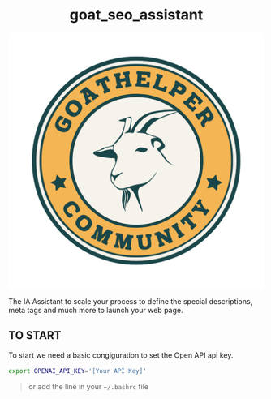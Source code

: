 <h1 align="center">goat_seo_assistant</h1>

<p align="center">
  <img src="doc/img/goat-logo.png" width="600px" />
</p>

The IA Assistant to scale your process to define the special descriptions, meta tags and much more to launch your web page.

## TO START

To start we need a basic congiguration to set the Open API api key.

``` bash
export OPENAI_API_KEY='[Your API Key]'
```
> or add the line in your `~/.bashrc` file
